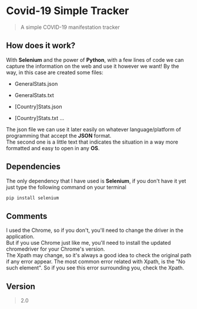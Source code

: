 # Covid-19 Simple Tracker
> A simple COVID-19 manifestation tracker

## How does it work?
With **Selenium** and the power of **Python**, with a few lines of code we can capture the information on the web and use it however we want! By the way, in this case are created some files: 
+ GeneralStats.json
+ GeneralStats.txt

+ [Country]Stats.json
+ [Country]Stats.txt
...

The json file we can use it later easily on whatever language/platform of programming that accept the **JSON** format.
<br/>
The second one is a little text that indicates the situation in a way more formatted and easy to open in any **OS**.

## Dependencies
The only dependency that I have used is **Selenium**, if you don't have it yet just type the following command on your terminal
<br/>
```bash
pip install selenium
```

## Comments
I used the Chrome, so if you don't, you'll need to change the driver in the application.
<br/>
But if you use Chrome just like me, you'll need to install the updated chromedriver for your Chrome's version.
<br/>
The Xpath may change, so it's always a good idea to check the original path if any error appear.
The most common error related with Xpath, is the "No such element". So if you see this error surrounding you,
check the Xpath.

## Version
> 2.0
